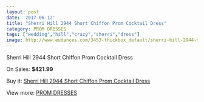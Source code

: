 ```yaml
---
layout: post
date: '2017-06-12'
title: "Sherri Hill 2944 Short Chiffon Prom Cocktail Dress"
category: PROM DRESSES
tags: ["wedding","hill","crazy","sherri","dress"]
image: http://www.eudances.com/3453-thickbox_default/sherri-hill-2944-short-chiffon-prom-cocktail-dress.jpg
---
```

Sherri Hill 2944 Short Chiffon Prom Cocktail Dress

On Sales: **$421.99**
<a href="https://www.eudances.com/en/prom-dresses/1167-sherri-hill-2944-short-chiffon-prom-cocktail-dress.html"><amp-img layout="responsive" width="600" height="600" src="//www.eudances.com/3453-thickbox_default/sherri-hill-2944-short-chiffon-prom-cocktail-dress.jpg" alt="Sherri Hill 2944 Short Chiffon Prom Cocktail Dress 0" /></a>
<a href="https://www.eudances.com/en/prom-dresses/1167-sherri-hill-2944-short-chiffon-prom-cocktail-dress.html"><amp-img layout="responsive" width="600" height="600" src="//www.eudances.com/3458-thickbox_default/sherri-hill-2944-short-chiffon-prom-cocktail-dress.jpg" alt="Sherri Hill 2944 Short Chiffon Prom Cocktail Dress 1" /></a>
<a href="https://www.eudances.com/en/prom-dresses/1167-sherri-hill-2944-short-chiffon-prom-cocktail-dress.html"><amp-img layout="responsive" width="600" height="600" src="//www.eudances.com/3457-thickbox_default/sherri-hill-2944-short-chiffon-prom-cocktail-dress.jpg" alt="Sherri Hill 2944 Short Chiffon Prom Cocktail Dress 2" /></a>
<a href="https://www.eudances.com/en/prom-dresses/1167-sherri-hill-2944-short-chiffon-prom-cocktail-dress.html"><amp-img layout="responsive" width="600" height="600" src="//www.eudances.com/3456-thickbox_default/sherri-hill-2944-short-chiffon-prom-cocktail-dress.jpg" alt="Sherri Hill 2944 Short Chiffon Prom Cocktail Dress 3" /></a>
<a href="https://www.eudances.com/en/prom-dresses/1167-sherri-hill-2944-short-chiffon-prom-cocktail-dress.html"><amp-img layout="responsive" width="600" height="600" src="//www.eudances.com/3455-thickbox_default/sherri-hill-2944-short-chiffon-prom-cocktail-dress.jpg" alt="Sherri Hill 2944 Short Chiffon Prom Cocktail Dress 4" /></a>
<a href="https://www.eudances.com/en/prom-dresses/1167-sherri-hill-2944-short-chiffon-prom-cocktail-dress.html"><amp-img layout="responsive" width="600" height="600" src="//www.eudances.com/3454-thickbox_default/sherri-hill-2944-short-chiffon-prom-cocktail-dress.jpg" alt="Sherri Hill 2944 Short Chiffon Prom Cocktail Dress 5" /></a>

Buy it: [Sherri Hill 2944 Short Chiffon Prom Cocktail Dress](https://www.eudances.com/en/prom-dresses/1167-sherri-hill-2944-short-chiffon-prom-cocktail-dress.html "Sherri Hill 2944 Short Chiffon Prom Cocktail Dress")

View more: [PROM DRESSES](https://www.eudances.com/en/13-prom-dresses "PROM DRESSES")